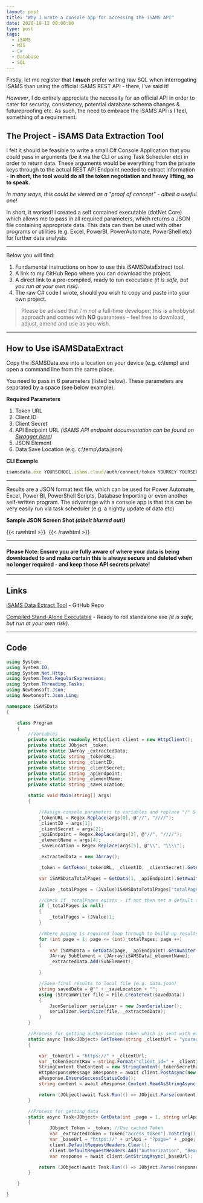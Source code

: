 ```yaml
---
layout: post
title: "Why I wrote a console app for accessing the iSAMS API"
date: 2020-10-12 00:00:00
type: post
tags:
  - iSAMS
  - MIS
  - C#
  - Database
  - SQL
---
```


Firstly, let me register that I **_much_** prefer writing raw SQL when interrogating iSAMS than using the official iSAMS REST API - there, I've said it!

_However_, I do entirely appreciate the necessity for an official API in order to cater for security, consistency, potential database schema changes & futureproofing etc. As such, the need to embrace the iSAMS API is I feel, something of a requirement.

## The Project - iSAMS Data Extraction Tool

I felt it should be feasible to write a small C# Console Application that you could pass in arguments (be it via the CLI or using Task Scheduler etc) in order to return data. These arguments would be everything from the private keys through to the actual REST API Endpoint needed to extract information - **in short, the tool would do all the token negotiation and heavy lifting, so to speak.**

_In many ways, this could be viewed as a "proof of concept" - albeit a useful one!_

In short, it worked! I created a self contained executable (dotNet Core) which allows me to pass in all required parameters, which returns a JSON file containing appropriate data. This data can then be used with other programs or utilities (e.g. Excel, PowerBI, PowerAutomate, PowerShell etc) for further data analysis.

---

Below you will find:

1. Fundamental instructions on how to use this iSAMSDataExtract tool.
2. A link to my GitHub Repo where you can download the project.
3. A direct link to a pre-compiled, ready to run executable _(it is safe, but you run at your own risk)._
4. The raw C# code I wrote, should you wish to copy and paste into your own project.

> Please be advised that I'm _not_ a full-time developer; this is a hobbyist approach and comes with **NO** guarantees - feel free to download, adjust, amend and use as you wish.

---

## How to Use iSAMSDataExtract

Copy the iSAMSData.exe into a location on your device (e.g. c:\temp) and open a command line from the same place.

You need to pass in 6 parameters (listed below). These parameters are separated by a space (see below example).

**Required Parameters**

1. Token URL
2. Client ID
3. Client Secret
4. API Endpoint URL _(iSAMS API endpoint documentation can be found on [ Swagger here](https://developerdemo.isams.cloud/Main/swagger/ui/index))_
5. JSON Element
6. Data Save Location (e.g. c:\temp\data.json)

**CLI Example**

```JavaScript
isamsdata.exe YOURSCHOOL.isams.cloud/auth/connect/token YOURKEY YOURSECRET YOURSCHOOL.isams.cloud/api/humanresources/employees employees C:\temp\Data.json
```

---

Results are a JSON format text file, which can be used for Power Automate, Excel, Power BI, PowerShell Scripts, Database Importing or even another self-written program. The advantage with a console app is that this can be very easily run via task scheduler (e.g. a nightly update of data etc)

**Sample JSON Screen Shot _(albeit blurred out!)_**

{{< rawhtml >}}
<img
src="data:image/gif;base64,R0lGODlhAQABAIAAAP///wAAACH5BAEAAAAALAAAAAABAAEAAAICRAEAOw=="
data-src="/img/postimg/13102020Screen.jpg"/>
{{< /rawhtml >}}

---

#### Please Note: Ensure you are fully aware of where your data is being downloaded to and make certain this is **always** secure and deleted when no longer required - and keep those API secrets private!

---

## Links

[iSAMS Data Extract Tool](https://github.com/normansolutions/iSAMSDataExtractTool) - GitHub Repo

[Compiled Stand-Alone Executable](https://github.com/normansolutions/iSAMSDataExtractTool/raw/main/iSAMSData.exe) - Ready to roll standalone exe _(it is safe, but run at your own risk)_.

---

## Code

```C#
using System;
using System.IO;
using System.Net.Http;
using System.Text.RegularExpressions;
using System.Threading.Tasks;
using Newtonsoft.Json;
using Newtonsoft.Json.Linq;

namespace iSAMSData
{

    class Program
    {
        //Variables
        private static readonly HttpClient client = new HttpClient();
        private static JObject _token;
        private static JArray _extractedData;
        private static string _tokenURL;
        private static string _clientID;
        private static string _clientSecret;
        private static string _apiEndpoint;
        private static string _elementName;
        private static string _saveLocation;

        static void Main(string[] args)
        {

            //Assign console parameters to variables and replace "/" & "\" with "//" & "\\" where appropriate
            _tokenURL = Regex.Replace(args[0], @"//", "////");
            _clientID = args[1];
            _clientSecret = args[2];
            _apiEndpoint = Regex.Replace(args[3], @"//", "////");
            _elementName = args[4];
            _saveLocation = Regex.Replace(args[5], @"\\", "\\\\");

            _extractedData = new JArray();

            _token = GetToken(_tokenURL, _clientID, _clientSecret).GetAwaiter().GetResult();

            var iSAMSDataTotalPages = GetData(1, _apiEndpoint).GetAwaiter().GetResult();

            JValue _totalPages = (JValue)iSAMSDataTotalPages["totalPages"];

            //Check if _totalPages exists - if not then set a default of 1
            if (_totalPages is null)
            {
                _totalPages = (JValue)1;
            }

            //Where paging is required loop through to build up results set then append together as a single entity
            for (int page = 1; page <= (int)_totalPages; page ++)
            {
                var iSAMSData = GetData(page, _apiEndpoint).GetAwaiter().GetResult();
                JArray SubElement = (JArray)iSAMSData[_elementName];
                _extractedData.Add(SubElement);

            }

            //Save final results to local file (e.g. data.json)
            string savedData = @"" + _saveLocation + "";
            using (StreamWriter file = File.CreateText(savedData))
            {
                JsonSerializer serializer = new JsonSerializer();
                serializer.Serialize(file, _extractedData);
            }
        }

        //Process for getting authorisation token which is sent with each subsequent request
        static async Task<JObject> GetToken(string _clientUrl = "youraddressfortoken", string _clientID = "yourclientid", string _clientSecret = "yourclientsecret")
        {

            var _tokenUrl = "https://" + _clientUrl;
            var _tokenSecretRaw = string.Format("client_id=" + _clientID + "&client_secret=" + _clientSecret + "&grant_type=client_credentials&scope=restapi");
            StringContent theContent = new StringContent(_tokenSecretRaw, System.Text.Encoding.UTF8, "application/x-www-form-urlencoded");
            HttpResponseMessage aResponse = await client.PostAsync(new Uri(_tokenUrl), theContent);
            aResponse.EnsureSuccessStatusCode();
            string content = await aResponse.Content.ReadAsStringAsync();

            return (JObject)await Task.Run(() => JObject.Parse(content));
        }

        //Process for getting data
        static async Task<JObject> GetData(int _page = 1, string urlApi = "yourchosenapiendpoint")
        {
                JObject Token = _token; //Use cached Token
                var _extractedToken = Token["access_token"].ToString();
                var _baseUrl = "https://" + urlApi + "?page=" + _page;
                client.DefaultRequestHeaders.Clear();
                client.DefaultRequestHeaders.Add("Authorization", "Bearer " + _extractedToken);
                var response = await client.GetStringAsync(_baseUrl);

            return (JObject)await Task.Run(() => JObject.Parse(response));
        }

    }

}
```
